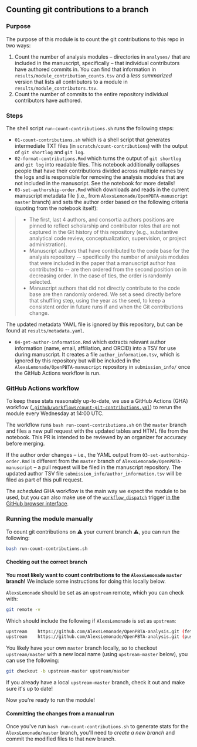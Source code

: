 ## Counting git contributions to a branch

### Purpose

The purpose of this module is to count the git contributions to this repo in two ways:

1. Count the number of analysis modules – directories in `analyses/` that are included in the manuscript, specifically – that individual contributors have authored commits in.
  You can find that information in `results/module_contribution_counts.tsv` and a _less summarized_ version that lists all contributors to a module in `results/module_contributors.tsv`.
2. Count the number of commits to the entire repository individual contributors have authored.

### Steps

The shell script `run-count-contributions.sh` runs the following steps:

* `01-count-contributions.sh` which is a shell script that generates intermediate TXT files (in `scratch/count-contributions`) with the output of `git shortlog` and `git log`.
* `02-format-contributions.Rmd` which turns the output of `git shortlog` and `git log` into readable files.
This notebook additionally collapses people that have their contributions divided across multiple names by the logs and is responsible for removing the analysis modules that are not included in the manuscript.
See the notebook for more details!
* `03-set-authorship-order.Rmd` which downloads and reads in the current manuscript metadata file (i.e., from `AlexsLemonade/OpenPBTA-manuscript` `master` branch) and sets the author order based on the following criteria (quoting from the notebook itself):

> * The first, last 4 authors, and consortia authors positions are pinned to reflect scholarship and contributor roles that are not captured in the Git history of this repository (e.g., substantive analytical code review, conceptualization, supervision, or project administration).
> * Manuscript authors that have contributed to the code base for the analysis repository -- specifically the number of analysis modules that were included in the paper that a manuscript author has contributed to -- are then ordered from the second position on in decreasing order.
> In the case of ties, the order is randomly selected.
> * Manuscript authors that did not directly contribute to the code base are then randomly ordered.
> We set a seed directly before that shuffling step, using the year as the seed, to keep a consistent order in future runs if and when the Git contributions change.

The updated metadata YAML file is ignored by this repository, but can be found at `results/metadata.yaml`.


* `04-get-author-information.Rmd` which extracts relevant author information (name, email, affiliation, and ORCID) into a TSV for use during manuscript.
It creates a file `author_information.tsv`, which is ignored by this repository but will be included in the `AlexsLemonade/OpenPBTA-manuscript` repository in `submission_info/` once the GitHub Actions workflow is run.

### GitHub Actions workflow

To keep these stats reasonably up-to-date, we use a GitHub Actions (GHA) workflow ([`.github/workflows/count-git-contributions.yml`](https://github.com/AlexsLemonade/OpenPBTA-analysis/blob/master/.github/workflows/count-git-contributions.yml)) to rerun the module every Wednesday at 14:00 UTC.

The workflow runs `bash run-count-contributions.sh` on the `master` branch and files a new pull request with the updated tables and HTML file from the notebook.
This PR is intended to be reviewed by an organizer for accuracy before merging.

If the author order changes – i.e., the YAML output from `03-set-authorship-order.Rmd` is different from the `master` branch of `AlexsLemonade/OpenPBTA-manuscript` – a pull request will be filed in the manuscript repository.
The updated author TSV file `submission_info/author_information.tsv` will be filed as part of this pull request.

The _scheduled_ GHA workflow is the main way we expect the module to be used, but you can also make use of the [`workflow_dispatch`](https://docs.github.com/en/actions/using-workflows/events-that-trigger-workflows#workflow_dispatch)  trigger [in the GitHub browser interface](https://docs.github.com/en/actions/managing-workflow-runs/manually-running-a-workflow).

### Running the module manually

To count git contributions on :warning: your current branch :warning:, you can run the following:

```sh
bash run-count-contributions.sh
```

#### Checking out the correct branch

**You most likely want to count contributions to the `AlexsLemonade` `master` branch!**
We include some instructions for doing this locally below.

`AlexsLemonade` should be set as an `upstream` remote, which you can check with:

```sh
git remote -v
```

Which should include the following if `AlexsLemonade` is set as `upstream`:

```sh
upstream	https://github.com/AlexsLemonade/OpenPBTA-analysis.git (fetch)
upstream	https://github.com/AlexsLemonade/OpenPBTA-analysis.git (push)
```

You likely have your own `master` branch locally, so to checkout `upstream/master` with a new local name (using `upstream-master` below), you can use the following:

```sh
git checkout -b upstream-master upstream/master
```

If you already have a local `upstream-master` branch, check it out and make sure it's up to date!

Now you're ready to run the module!

#### Committing the changes from a manual run

Once you've run `bash run-count-contributions.sh` to generate stats for the `AlexsLemonade/master` branch, you'll need to _create a new branch_ and commit the modified files to that new branch.

